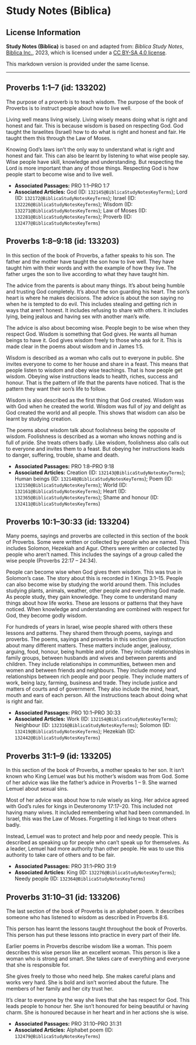 # Study Notes (Biblica)

## License Information

**Study Notes (Biblica)** is based on and adapted from: _Biblica Study Notes_, [Biblica Inc.](https://www.biblica.com/), 2023, which is licensed under a [CC BY-SA 4.0 license](https://creativecommons.org/licenses/by-sa/4.0/legalcode.en).

This markdown version is provided under the same license.



--------------------------------

## Proverbs 1:1–7 (id: 133202)

The purpose of a proverb is to teach wisdom. The purpose of the book of Proverbs is to instruct people about how to live well.

Living well means living wisely. Living wisely means doing what is right and honest and fair. This is because wisdom is based on respecting God. God taught the Israelites (Israel) how to do what is right and honest and fair. He taught them this through the Law of Moses.

Knowing God’s laws isn’t the only way to understand what is right and honest and fair. This can also be learnt by listening to what wise people say. Wise people have skill, knowledge and understanding. But respecting the Lord is more important than any of those things. Respecting God is how people start to become wise and to live well.

* **Associated Passages:** PRO 1:1–PRO 1:7
* **Associated Articles:** God (ID: `132145@BiblicaStudyNotesKeyTerms`); Lord (ID: `132172@BiblicaStudyNotesKeyTerms`); Israel (ID: `132226@BiblicaStudyNotesKeyTerms`); Wisdom (ID: `132271@BiblicaStudyNotesKeyTerms`); Law of Moses (ID: `132281@BiblicaStudyNotesKeyTerms`); Proverb (ID: `132477@BiblicaStudyNotesKeyTerms`)

## Proverbs 1:8–9:18 (id: 133203)

In this section of the book of Proverbs, a father speaks to his son. The father and the mother have taught the son how to live well. They have taught him with their words and with the example of how they live. The father urges the son to live according to what they have taught him.

The advice from the parents is about many things. It’s about being humble and trusting God completely. It’s about the son guarding his heart. The son’s heart is where he makes decisions. The advice is about the son saying no when he is tempted to do evil. This includes stealing and getting rich in ways that aren’t honest. It includes refusing to share with others. It includes lying, being jealous and having sex with another man’s wife.

The advice is also about becoming wise. People begin to be wise when they respect God. Wisdom is something that God gives. He wants all human beings to have it. God gives wisdom freely to those who ask for it. This is made clear in the poems about wisdom and in James 1:5\.

Wisdom is described as a woman who calls out to everyone in public. She invites everyone to come to her house and share in a feast. This means that people listen to wisdom and obey wise teachings. That is how people get wisdom. Obeying wise instructions leads to health, riches, success and honour. That is the pattern of life that the parents have noticed. That is the pattern they want their son’s life to follow.

Wisdom is also described as the first thing that God created. Wisdom was with God when he created the world. Wisdom was full of joy and delight as God created the world and all people. This shows that wisdom can also be learnt by studying creation.

The poems about wisdom talk about foolishness being the opposite of wisdom. Foolishness is described as a woman who knows nothing and is full of pride. She treats others badly. Like wisdom, foolishness also calls out to everyone and invites them to a feast. But obeying her instructions leads to danger, suffering, trouble, shame and death.

* **Associated Passages:** PRO 1:8–PRO 9:18
* **Associated Articles:** Creation (ID: `132143@BiblicaStudyNotesKeyTerms`); Human beings (ID: `132148@BiblicaStudyNotesKeyTerms`); Poem (ID: `132150@BiblicaStudyNotesKeyTerms`); World (ID: `132161@BiblicaStudyNotesKeyTerms`); Heart (ID: `132365@BiblicaStudyNotesKeyTerms`); Shame and honour (ID: `132411@BiblicaStudyNotesKeyTerms`)

## Proverbs 10:1–30:33 (id: 133204)

Many poems, sayings and proverbs are collected in this section of the book of Proverbs. Some were written or collected by people who are named. This includes Solomon, Hezekiah and Agur. Others were written or collected by people who aren’t named. This includes the sayings of a group called the wise people (Proverbs 22:17 – 24:34\).

People can become wise when God gives them wisdom. This was true in Solomon’s case. The story about this is recorded in 1 Kings 3:1–15\. People can also become wise by studying the world around them. This includes studying plants, animals, weather, other people and everything God made. As people study, they gain knowledge. They come to understand many things about how life works. These are lessons or patterns that they have noticed. When knowledge and understanding are combined with respect for God, they become godly wisdom.

For hundreds of years in Israel, wise people shared with others these lessons and patterns. They shared them through poems, sayings and proverbs. The poems, sayings and proverbs in this section give instruction about many different matters. These matters include anger, jealousy, arguing, food, honour, being humble and pride. They include relationships in family groups, between husbands and wives and between parents and children. They include relationships in communities, between men and women and between friends and neighbours. They include money and relationships between rich people and poor people. They include matters of work, being lazy, farming, business and trade. They include justice and matters of courts and of government. They also include the mind, heart, mouth and ears of each person. All the instructions teach about doing what is right and fair.

* **Associated Passages:** PRO 10:1–PRO 30:33
* **Associated Articles:** Work (ID: `132154@BiblicaStudyNotesKeyTerms`); Neighbour (ID: `132316@BiblicaStudyNotesKeyTerms`); Solomon (ID: `132419@BiblicaStudyNotesKeyTerms`); Hezekiah (ID: `132442@BiblicaStudyNotesKeyTerms`)

## Proverbs 31:1–9 (id: 133205)

In this section of the book of Proverbs, a mother speaks to her son. It isn’t known who King Lemuel was but his mother’s wisdom was from God. Some of her advice was like the father’s advice in Proverbs 1 – 9\. She warned Lemuel about sexual sins.

Most of her advice was about how to rule wisely as king. Her advice agreed with God’s rules for kings in Deuteronomy 17:17–20\. This included not having many wives. It included remembering what had been commanded. In Israel, this was the Law of Moses. Forgetting it led kings to treat others badly.

Instead, Lemuel was to protect and help poor and needy people. This is described as speaking up for people who can’t speak up for themselves. As a leader, Lemuel had more authority than other people. He was to use this authority to take care of others and to be fair.

* **Associated Passages:** PRO 31:1–PRO 31:9
* **Associated Articles:** King (ID: `132276@BiblicaStudyNotesKeyTerms`); Needy people (ID: `132364@BiblicaStudyNotesKeyTerms`)

## Proverbs 31:10–31 (id: 133206)

The last section of the book of Proverbs is an alphabet poem. It describes someone who has listened to wisdom as described in Proverbs 8:6\.

This person has learnt the lessons taught throughout the book of Proverbs. This person has put these lessons into practice in every part of their life.

Earlier poems in Proverbs describe wisdom like a woman. This poem describes this wise person like an excellent woman. This person is like a woman who is strong and smart. She takes care of everything and everyone that she is responsible for.

She gives freely to those who need help. She makes careful plans and works very hard. She is bold and isn’t worried about the future. The members of her family and her city trust her.

It’s clear to everyone by the way she lives that she has respect for God. This leads people to honour her. She isn’t honoured for being beautiful or having charm. She is honoured because in her heart and in her actions she is wise.

* **Associated Passages:** PRO 31:10–PRO 31:31
* **Associated Articles:** Alphabet poem (ID: `132479@BiblicaStudyNotesKeyTerms`)

